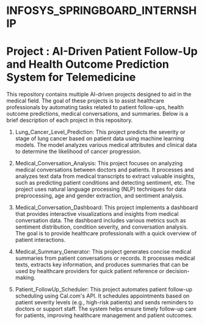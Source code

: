 # INFOSYS_SPRINGBOARD_INTERNSHIP

# Project : AI-Driven Patient Follow-Up and Health Outcome Prediction System for Telemedicine

This repository contains multiple AI-driven projects designed to aid in the medical field. The goal of these projects is to assist healthcare professionals by automating tasks related to patient follow-ups, health outcome predictions, medical conversations, and summaries. Below is a brief description of each project in this repository.

1. Lung_Cancer_Level_Prediction:
This project predicts the severity or stage of lung cancer based on patient data using machine learning models. The model analyzes various medical attributes and clinical data to determine the likelihood of cancer progression.

2. Medical_Conversation_Analysis:
This project focuses on analyzing medical conversations between doctors and patients. It processes and analyzes text data from medical transcripts to extract valuable insights, such as predicting patient conditions and detecting sentiment, etc. The project uses natural language processing (NLP) techniques for data preprocessing, age and gender extraction, and sentiment analysis.

3. Medical_Conversation_Dashboard:
This project implements a dashboard that provides interactive visualizations and insights from medical conversation data. The dashboard includes various metrics such as sentiment distribution, condition severity, and conversation analysis. The goal is to provide healthcare professionals with a quick overview of patient interactions.

4. Medical_Summary_Generator:
This project generates concise medical summaries from patient conversations or records. It processes medical texts, extracts key information, and produces summaries that can be used by healthcare providers for quick patient reference or decision-making.

5. Patient_FollowUp_Scheduler:
This project automates patient follow-up scheduling using Cal.com's API. It schedules appointments based on patient severity levels (e.g., high-risk patients) and sends reminders to doctors or support staff. The system helps ensure timely follow-up care for patients, improving healthcare management and patient outcomes.

